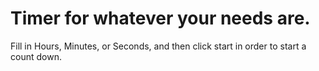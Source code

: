 # Timer for whatever your needs are. 

Fill in Hours, Minutes, or Seconds, and then click start in order to start a count down. 
